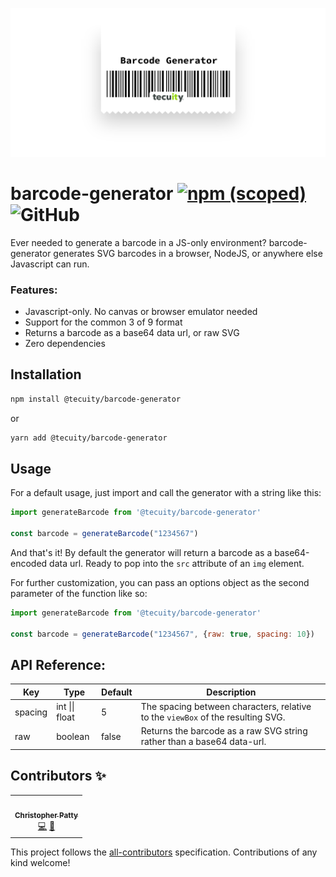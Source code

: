 ![](https://raw.githubusercontent.com/tecuity/barcode-generator/master/logo.png)

# barcode-generator [![npm (scoped)](https://img.shields.io/npm/v/@tecuity/barcode-generator)](https://www.npmjs.com/package/@tecuity/barcode-generator) ![GitHub](https://img.shields.io/github/license/tecuity/barcode-generator)

Ever needed to generate a barcode in a JS-only environment? barcode-generator
generates SVG barcodes in a browser, NodeJS, or anywhere else Javascript can
run.

### Features:

- Javascript-only. No canvas or browser emulator needed
- Support for the common 3 of 9 format
- Returns a barcode as a base64 data url, or raw SVG
- Zero dependencies

## Installation

```bash
npm install @tecuity/barcode-generator
```

or

```bash
yarn add @tecuity/barcode-generator
```

## Usage

For a default usage, just import and call the generator with a string like this:

```js
import generateBarcode from '@tecuity/barcode-generator'

const barcode = generateBarcode("1234567")
```

And that's it! By default the generator will return a barcode as a base64-encoded
data url. Ready to pop into the `src` attribute of an `img` element.

For further customization, you can pass an options object as the second
parameter of the function like so:

```js
import generateBarcode from '@tecuity/barcode-generator'

const barcode = generateBarcode("1234567", {raw: true, spacing: 10})
```

## API Reference:

| Key     | Type           | Default | Description                                                                     |
|---------|----------------|---------|---------------------------------------------------------------------------------|
| spacing | int \|\| float | 5       | The spacing between characters, relative to the `viewBox` of the resulting SVG. |
| raw     | boolean        | false   | Returns the barcode as a raw SVG string rather than a base64 data-url.          |

## Contributors ✨

<!-- ALL-CONTRIBUTORS-LIST:START - Do not remove or modify this section -->
<!-- prettier-ignore-start -->
<!-- markdownlint-disable -->
<table>
  <tr>
    <td align="center"><a href="http://www.christopherpatty.com"><img src="https://avatars1.githubusercontent.com/u/14916515?v=4" width="100px;" alt=""/><br /><sub><b>Christopher Patty</b></sub></a><br /><a href="https://github.com/tecuity/barcode-generator/commits?author=chrisjpatty" title="Code">💻</a> <a href="https://github.com/tecuity/barcode-generator/commits?author=chrisjpatty" title="Documentation">📖</a></td>
  </tr>
</table>

<!-- markdownlint-enable -->
<!-- prettier-ignore-end -->
<!-- ALL-CONTRIBUTORS-LIST:END -->

This project follows the [all-contributors](https://github.com/all-contributors/all-contributors) specification. Contributions of any kind welcome!

